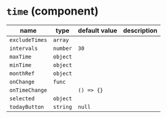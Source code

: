 `time` (component)
==================


| name  | type  | default value  | description  |
|---|---|---|---|
|`excludeTimes`|`array`|||
|`intervals`|`number`|`30`||
|`maxTime`|`object`|||
|`minTime`|`object`|||
|`monthRef`|`object`|||
|`onChange`|`func`|||
|`onTimeChange`||`() => {}`||
|`selected`|`object`|||
|`todayButton`|`string`|`null`||